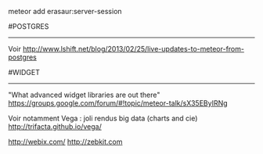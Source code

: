 meteor add erasaur:server-session


#POSTGRES
********
Voir http://www.lshift.net/blog/2013/02/25/live-updates-to-meteor-from-postgres

#WIDGET
******

"What advanced widget libraries are out there"
https://groups.google.com/forum/#!topic/meteor-talk/sX35EByIRNg

Voir notamment Vega : joli rendus big data (charts and cie)
http://trifacta.github.io/vega/


http://webix.com/
http://zebkit.com
